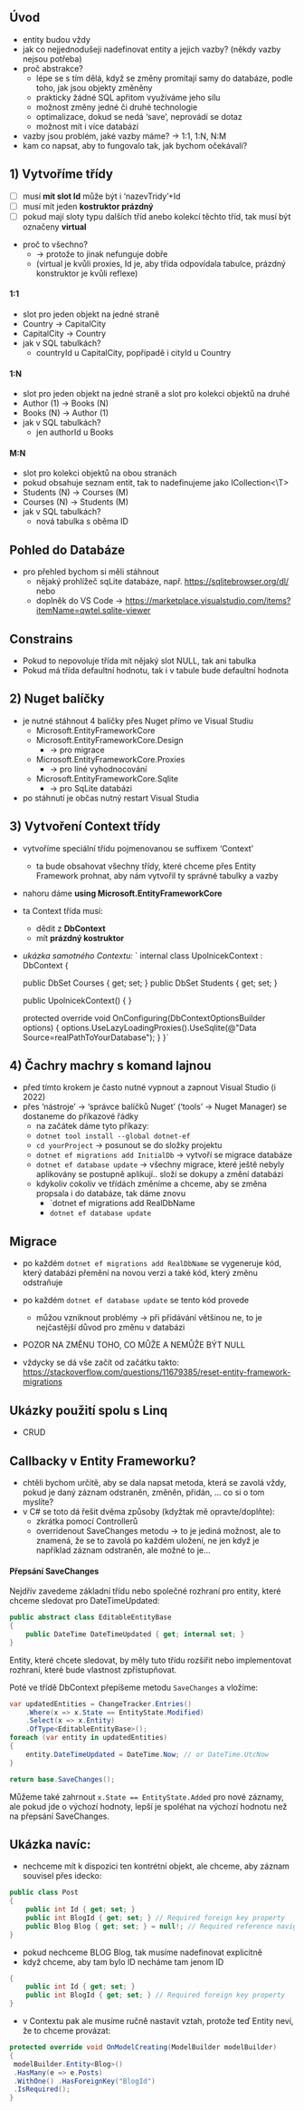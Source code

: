 ## Úvod
- entity budou vždy
- jak co nejjednodušeji nadefinovat entity a jejich vazby? (někdy vazby nejsou potřeba)
- proč abstrakce?
	- lépe se s tím dělá, když se změny promítají samy do databáze, podle toho, jak jsou objekty změněny
	- prakticky žádné SQL apřitom využíváme jeho sílu
	- možnost změny jedné či druhé technologie
	- optimalizace, dokud se nedá ‘save’, neprovádí se dotaz
	- možnost mít i více databází
- vazby jsou problém, jaké vazby máme? → 1:1, 1:N, N:M
- kam co napsat, aby to fungovalo tak, jak bychom očekávali?
## 1) Vytvoříme třídy
- [ ] musí **mít slot Id** může být i ‘nazevTridy’+Id
- [ ] musí mít jeden **kostruktor prázdný**
- [ ] pokud mají sloty typu dalších tříd anebo kolekcí těchto tříd, tak musí být označeny **virtual**
- proč to všechno? 
	- → protože to jinak nefunguje dobře
	- (virtual je kvůli proxies, Id je, aby třída odpovídala tabulce, prázdný konstruktor je kvůli reflexe)
#### 1:1
- slot pro jeden objekt na jedné straně
- Country → CapitalCity
- CapitalCity → Country
- jak v SQL tabulkách?
	- countryId u CapitalCity, popřípadě i cityId u Country
#### 1:N
- slot pro jeden objekt na jedné straně a slot pro kolekci objektů na druhé
- Author (1) → Books (N)
- Books (N) → Author (1)
- jak v SQL tabulkách?
	- jen authorId u Books
#### M:N
- slot pro kolekci objektů na obou stranách
- pokud obsahuje seznam entit, tak to nadefinujeme jako ICollection<\T>
- Students (N) → Courses (M)
-  Courses (N) → Students (M)
- jak v SQL tabulkách?
	- nová tabulka s oběma ID
## Pohled do Databáze
- pro přehled bychom si měli stáhnout 
	- nějaký prohlížeč sqLite databáze, např. https://sqlitebrowser.org/dl/
	nebo
	- doplněk do VS Code → https://marketplace.visualstudio.com/items?itemName=qwtel.sqlite-viewer
## Constrains
- Pokud to nepovoluje třída mít nějaký slot NULL, tak ani tabulka
- Pokud má třída defaultní hodnotu, tak i v tabule bude defaultní hodnota
## 2) Nuget balíčky
- je nutné stáhnout 4 balíčky přes Nuget přímo ve Visual Studiu
	- Microsoft.EntityFrameworkCore
	- Microsoft.EntityFrameworkCore.Design 
		- → pro migrace
	- Microsoft.EntityFrameworkCore.Proxies 
		- → pro líné vyhodnocování
	- Microsoft.EntityFrameworkCore.Sqlite 
		- → pro SqLite databázi
- po stáhnutí je občas nutný restart Visual Studia
## 3) Vytvoření Context třídy
- vytvoříme speciální třídu pojmenovanou se suffixem ‘Context’ 
	- ta bude obsahovat všechny třídy, které chceme přes Entity Framework prohnat, aby nám vytvořil ty správné tabulky a vazby
- nahoru dáme **using Microsoft.EntityFrameworkCore**
- ta Context třída musí:
	- dědit z **DbContext**
	- mít **prázdný kostruktor**
- *ukázka samotného Contextu:*
` internal class UpolnicekContext : DbContext
{

    public DbSet<Course> Courses { get; set; }
    public DbSet<Student> Students { get; set; }

    public UpolnicekContext() { }

    protected override void OnConfiguring(DbContextOptionsBuilder options) 
    {
        options.UseLazyLoadingProxies().UseSqlite(@"Data Source=realPathToYourDatabase"); 
    }
}`
## 4) Čachry machry s komand lajnou
- před tímto krokem je často nutné vypnout a zapnout Visual Studio (i 2022)
- přes ‘nástroje’ → ‘správce balíčků Nuget’ (‘tools’ → Nuget Manager) se dostaneme do příkazové řádky
	- na začátek dáme tyto příkazy:
	- `dotnet tool install --global dotnet-ef` 
	- `cd yourProject` → posunout se do složky projektu
	- `dotnet ef migrations add InitialDb` → vytvoří se migrace databáze
	- `dotnet ef database update` → všechny migrace, které ještě nebyly aplikovány se postupně aplikují.. složí se dokupy a změní databázi
	- kdykoliv cokoliv ve třídách změníme a chceme, aby se změna propsala i do databáze, tak dáme znovu
		- `dotnet ef migrations add RealDbName
		- `dotnet ef database update`
## Migrace
- po každém `dotnet ef migrations add RealDbName` se vygeneruje kód, který databázi přemění na novou verzi a také kód, který změnu odstraňuje
- po každém `dotnet ef database update` se tento kód provede
	- můžou vzniknout problémy → při přidávání většinou ne, to je nejčastější důvod pro změnu v databázi

- POZOR NA ZMĚNU TOHO, CO MŮŽE A NEMŮŽE BÝT NULL
- vždycky se dá vše začít od začátku takto: https://stackoverflow.com/questions/11679385/reset-entity-framework-migrations
## Ukázky použití spolu s Linq
- CRUD
## Callbacky v Entity Frameworku?
- chtěli bychom určitě, aby se dala napsat metoda, která se zavolá vždy, pokud je daný záznam odstraněn, změněn, přidán, … co si o tom myslíte?
- v C# se toto dá řešit dvěma způsoby (kdyžtak mě opravte/doplňte):
	- zkrátka pomocí Controllerů
	- overridenout SaveChanges metodu → to je jediná možnost, ale to znamená, že se to zavolá po každém uložení, ne jen když je například záznam odstraněn, ale možné to je…

#### Přepsání SaveChanges
Nejdřív zavedeme základní třídu nebo společné rozhraní pro entity, které chceme sledovat pro DateTimeUpdated:

```csharp
public abstract class EditableEntityBase
{
    public DateTime DateTimeUpdated { get; internal set; } 
}
```

Entity, které chcete sledovat, by měly tuto třídu rozšířit nebo implementovat rozhraní, které bude vlastnost zpřístupňovat.

Poté ve třídě DbContext přepíšeme metodu `SaveChanges` a vložíme:
```csharp
var updatedEntities = ChangeTracker.Entries()
    .Where(x => x.State == EntityState.Modified)
    .Select(x => x.Entity)
    .OfType<EditableEntityBase>();
foreach (var entity in updatedEntities)
{
    entity.DateTimeUpdated = DateTime.Now; // or DateTime.UtcNow
}

return base.SaveChanges();
```

Můžeme také zahrnout `x.State == EntityState.Added` pro nové záznamy, ale pokud jde o výchozí hodnoty, lepší je spoléhat na výchozí hodnotu než na přepsání SaveChanges.
## Ukázka navíc:
- nechceme mít k dispozici ten kontrétní objekt, ale chceme, aby záznam souvisel přes idecko:
```csharp
public class Post
{
    public int Id { get; set; }
    public int BlogId { get; set; } // Required foreign key property
    public Blog Blog { get; set; } = null!; // Required reference navigation to principal
}
```
- pokud nechceme BLOG Blog, tak musíme nadefinovat explicitně
- když chceme, aby tam bylo ID necháme tam jenom ID
```csharp
{
    public int Id { get; set; }
    public int BlogId { get; set; } // Required foreign key property
}
```
- v Contextu pak ale musíme ručně nastavit vztah, protože teď Entity neví, že to chceme provázat:
```csharp
protected override void OnModelCreating(ModelBuilder modelBuilder) 
{ 
 modelBuilder.Entity<Blog>()
 .HasMany(e => e.Posts)
 .WithOne() .HasForeignKey("BlogId")
 .IsRequired(); 
}
```
